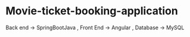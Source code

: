 # Movie-ticket-booking-application
Back end -> SpringBootJava , Front End -> Angular , Database -> MySQL
